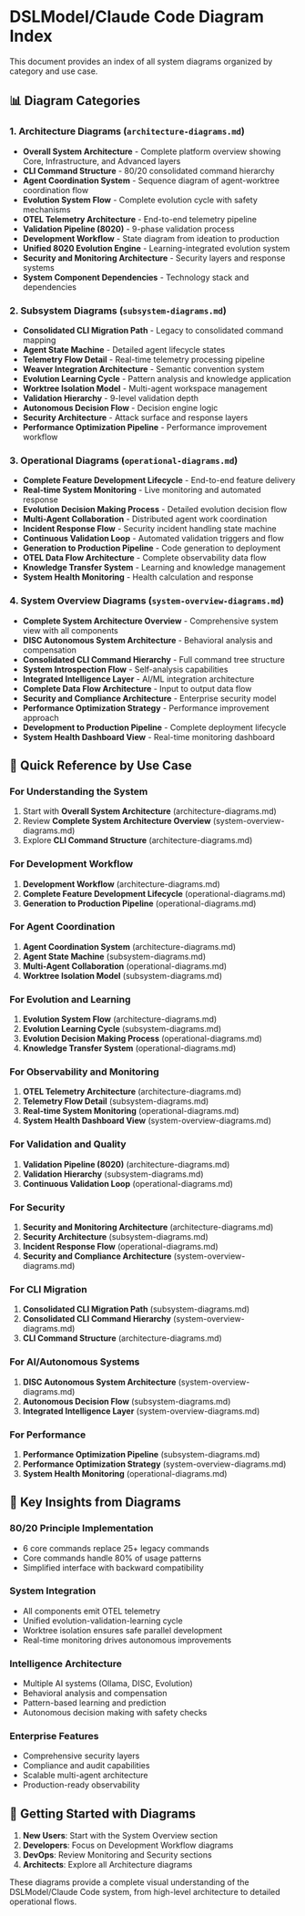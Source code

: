 # DSLModel/Claude Code Diagram Index

This document provides an index of all system diagrams organized by category and use case.

## 📊 Diagram Categories

### 1. Architecture Diagrams (`architecture-diagrams.md`)
- **Overall System Architecture** - Complete platform overview showing Core, Infrastructure, and Advanced layers
- **CLI Command Structure** - 80/20 consolidated command hierarchy
- **Agent Coordination System** - Sequence diagram of agent-worktree coordination flow
- **Evolution System Flow** - Complete evolution cycle with safety mechanisms
- **OTEL Telemetry Architecture** - End-to-end telemetry pipeline
- **Validation Pipeline (8020)** - 9-phase validation process
- **Development Workflow** - State diagram from ideation to production
- **Unified 8020 Evolution Engine** - Learning-integrated evolution system
- **Security and Monitoring Architecture** - Security layers and response systems
- **System Component Dependencies** - Technology stack and dependencies

### 2. Subsystem Diagrams (`subsystem-diagrams.md`)
- **Consolidated CLI Migration Path** - Legacy to consolidated command mapping
- **Agent State Machine** - Detailed agent lifecycle states
- **Telemetry Flow Detail** - Real-time telemetry processing pipeline
- **Weaver Integration Architecture** - Semantic convention system
- **Evolution Learning Cycle** - Pattern analysis and knowledge application
- **Worktree Isolation Model** - Multi-agent workspace management
- **Validation Hierarchy** - 9-level validation depth
- **Autonomous Decision Flow** - Decision engine logic
- **Security Architecture** - Attack surface and response layers
- **Performance Optimization Pipeline** - Performance improvement workflow

### 3. Operational Diagrams (`operational-diagrams.md`)
- **Complete Feature Development Lifecycle** - End-to-end feature delivery
- **Real-time System Monitoring** - Live monitoring and automated response
- **Evolution Decision Making Process** - Detailed evolution decision flow
- **Multi-Agent Collaboration** - Distributed agent work coordination
- **Incident Response Flow** - Security incident handling state machine
- **Continuous Validation Loop** - Automated validation triggers and flow
- **Generation to Production Pipeline** - Code generation to deployment
- **OTEL Data Flow Architecture** - Complete observability data flow
- **Knowledge Transfer System** - Learning and knowledge management
- **System Health Monitoring** - Health calculation and response

### 4. System Overview Diagrams (`system-overview-diagrams.md`)
- **Complete System Architecture Overview** - Comprehensive system view with all components
- **DISC Autonomous System Architecture** - Behavioral analysis and compensation
- **Consolidated CLI Command Hierarchy** - Full command tree structure
- **System Introspection Flow** - Self-analysis capabilities
- **Integrated Intelligence Layer** - AI/ML integration architecture
- **Complete Data Flow Architecture** - Input to output data flow
- **Security and Compliance Architecture** - Enterprise security model
- **Performance Optimization Strategy** - Performance improvement approach
- **Development to Production Pipeline** - Complete deployment lifecycle
- **System Health Dashboard View** - Real-time monitoring dashboard

## 🎯 Quick Reference by Use Case

### For Understanding the System
1. Start with **Overall System Architecture** (architecture-diagrams.md)
2. Review **Complete System Architecture Overview** (system-overview-diagrams.md)
3. Explore **CLI Command Structure** (architecture-diagrams.md)

### For Development Workflow
1. **Development Workflow** (architecture-diagrams.md)
2. **Complete Feature Development Lifecycle** (operational-diagrams.md)
3. **Generation to Production Pipeline** (operational-diagrams.md)

### For Agent Coordination
1. **Agent Coordination System** (architecture-diagrams.md)
2. **Agent State Machine** (subsystem-diagrams.md)
3. **Multi-Agent Collaboration** (operational-diagrams.md)
4. **Worktree Isolation Model** (subsystem-diagrams.md)

### For Evolution and Learning
1. **Evolution System Flow** (architecture-diagrams.md)
2. **Evolution Learning Cycle** (subsystem-diagrams.md)
3. **Evolution Decision Making Process** (operational-diagrams.md)
4. **Knowledge Transfer System** (operational-diagrams.md)

### For Observability and Monitoring
1. **OTEL Telemetry Architecture** (architecture-diagrams.md)
2. **Telemetry Flow Detail** (subsystem-diagrams.md)
3. **Real-time System Monitoring** (operational-diagrams.md)
4. **System Health Dashboard View** (system-overview-diagrams.md)

### For Validation and Quality
1. **Validation Pipeline (8020)** (architecture-diagrams.md)
2. **Validation Hierarchy** (subsystem-diagrams.md)
3. **Continuous Validation Loop** (operational-diagrams.md)

### For Security
1. **Security and Monitoring Architecture** (architecture-diagrams.md)
2. **Security Architecture** (subsystem-diagrams.md)
3. **Incident Response Flow** (operational-diagrams.md)
4. **Security and Compliance Architecture** (system-overview-diagrams.md)

### For CLI Migration
1. **Consolidated CLI Migration Path** (subsystem-diagrams.md)
2. **Consolidated CLI Command Hierarchy** (system-overview-diagrams.md)
3. **CLI Command Structure** (architecture-diagrams.md)

### For AI/Autonomous Systems
1. **DISC Autonomous System Architecture** (system-overview-diagrams.md)
2. **Autonomous Decision Flow** (subsystem-diagrams.md)
3. **Integrated Intelligence Layer** (system-overview-diagrams.md)

### For Performance
1. **Performance Optimization Pipeline** (subsystem-diagrams.md)
2. **Performance Optimization Strategy** (system-overview-diagrams.md)
3. **System Health Monitoring** (operational-diagrams.md)

## 📌 Key Insights from Diagrams

### 80/20 Principle Implementation
- 6 core commands replace 25+ legacy commands
- Core commands handle 80% of usage patterns
- Simplified interface with backward compatibility

### System Integration
- All components emit OTEL telemetry
- Unified evolution-validation-learning cycle
- Worktree isolation ensures safe parallel development
- Real-time monitoring drives autonomous improvements

### Intelligence Architecture
- Multiple AI systems (Ollama, DISC, Evolution)
- Behavioral analysis and compensation
- Pattern-based learning and prediction
- Autonomous decision making with safety checks

### Enterprise Features
- Comprehensive security layers
- Compliance and audit capabilities
- Scalable multi-agent architecture
- Production-ready observability

## 🚀 Getting Started with Diagrams

1. **New Users**: Start with the System Overview section
2. **Developers**: Focus on Development Workflow diagrams
3. **DevOps**: Review Monitoring and Security sections
4. **Architects**: Explore all Architecture diagrams

These diagrams provide a complete visual understanding of the DSLModel/Claude Code system, from high-level architecture to detailed operational flows.